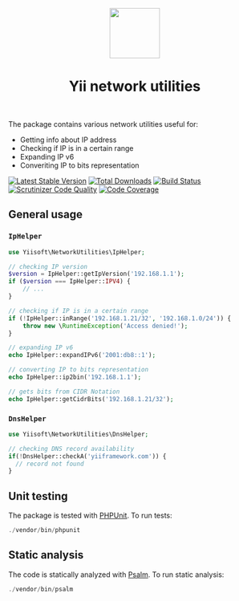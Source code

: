 <p align="center">
    <a href="https://github.com/yiisoft" target="_blank">
        <img src="https://avatars0.githubusercontent.com/u/993323" height="100px">
    </a>
    <h1 align="center">Yii network utilities</h1>
    <br>
</p>

The package contains various network utilities useful for:

- Getting info about IP address
- Checking if IP is in a certain range
- Expanding IP v6
- Converiting IP to bits representation

[![Latest Stable Version](https://poser.pugx.org/yiisoft/network-utilities/v/stable.png)](https://packagist.org/packages/yiisoft/network-utilities)
[![Total Downloads](https://poser.pugx.org/yiisoft/network-utilities/downloads.png)](https://packagist.org/packages/yiisoft/network-utilities)
[![Build Status](https://travis-ci.com/yiisoft/network-utilities.svg?branch=master)](https://travis-ci.com/yiisoft/network-utilities)
[![Scrutinizer Code Quality](https://scrutinizer-ci.com/g/yiisoft/network-utilities/badges/quality-score.png?b=master)](https://scrutinizer-ci.com/g/yiisoft/network-utilities/?branch=master)
[![Code Coverage](https://scrutinizer-ci.com/g/yiisoft/network-utilities/badges/coverage.png?b=master)](https://scrutinizer-ci.com/g/yiisoft/network-utilities/?branch=master)

## General usage

### `IpHelper`

```php
use Yiisoft\NetworkUtilities\IpHelper;

// checking IP version
$version = IpHelper::getIpVersion('192.168.1.1');
if ($version === IpHelper::IPV4) {
    // ...
}

// checking if IP is in a certain range
if (!IpHelper::inRange('192.168.1.21/32', '192.168.1.0/24')) {
    throw new \RuntimeException('Access denied!');
}

// expanding IP v6
echo IpHelper::expandIPv6('2001:db8::1');

// converting IP to bits representation
echo IpHelper::ip2bin('192.168.1.1');

// gets bits from CIDR Notation
echo IpHelper::getCidrBits('192.168.1.21/32');
```

### `DnsHelper`

```php
use Yiisoft\NetworkUtilities\DnsHelper;

// checking DNS record availability
if(!DnsHelper::checkA('yiiframework.com')) {
  // record not found
}
```

## Unit testing

The package is tested with [PHPUnit](https://phpunit.de/). To run tests:

```php
./vendor/bin/phpunit
```

## Static analysis

The code is statically analyzed with [Psalm](https://psalm.dev/). To run static analysis:

```php
./vendor/bin/psalm
